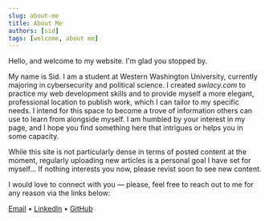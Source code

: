```yaml
---
slug: about-me
title: About Me
authors: [sid]
tags: [welcome, about me]
---
```


Hello, and welcome to my website. I'm glad you stopped by.

My name is Sid. I am a student at Western Washington University, currently majoring in cybersecurity and political science. I created *swlacy.com* to practice my web development skills and to provide myself a more elegant, professional location to publish work, which I can tailor to my specific needs. I intend for this space to become a trove of information others can use to learn from alongside myself. I am humbled by your interest in my page, and I hope you find something here that intrigues or helps you in some capacity.

While this site is not particularly dense in terms of posted content at the moment, regularly uploading new articles is a personal goal I have set for myself... If nothing interests you now, please revist soon to see new content.

I would love to connect with you — please, feel free to reach out to me for any reason via the links below:

[Email](mailto:contact@swlacy.com?subject=Hello!) • [LinkedIn](https://www.linkedin.com/in/lacysw/) • [GitHub](https://github.com/lacysw)
